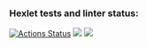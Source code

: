 ### Hexlet tests and linter status:
[![Actions Status](https://github.com/AlexandrKananadze/java-project-lvl4/workflows/hexlet-check/badge.svg)](https://github.com/AlexandrKananadze/java-project-lvl4/actions)
<a href="https://codeclimate.com/github/AlexandrKananadze/java-project-lvl4/maintainability"><img src="https://api.codeclimate.com/v1/badges/81b42f966a134e2c8f0e/maintainability" /></a>
<a href="https://codeclimate.com/github/AlexandrKananadze/java-project-lvl4/test_coverage"><img src="https://api.codeclimate.com/v1/badges/81b42f966a134e2c8f0e/test_coverage" /></a>
